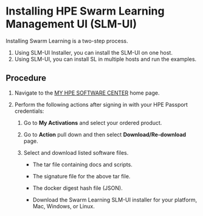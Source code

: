 # <a name="GUID-60017971-B0A9-4119-AEAF-A21594EE5C1E"/> Installing HPE Swarm Learning Management UI \(SLM-UI\)

Installing Swarm Learning is a two-step process.

1.  Using SLM-UI Installer, you can install the SLM-UI on one host.
2.  Using SLM-UI, you can install SL in multiple hosts and run the examples.

## Procedure

1.  Navigate to the [MY HPE SOFTWARE CENTER](https://myenterpriselicense.hpe.com/cwp-ui/auth/login) home page.

2.  Perform the following actions after signing in with your HPE Passport credentials:

    1.  Go to **My Activations** and select your ordered product.

    2.  Go to **Action** pull down and then select **Download/Re-download** page.

    3.  Select and download listed software files.

        -   The tar file containing docs and scripts.

        -   The signature file for the above tar file.

        -   The docker digest hash file \(JSON\).

        -   Download the Swarm Learning SLM-UI installer for your platform, Mac, Windows, or Linux.

